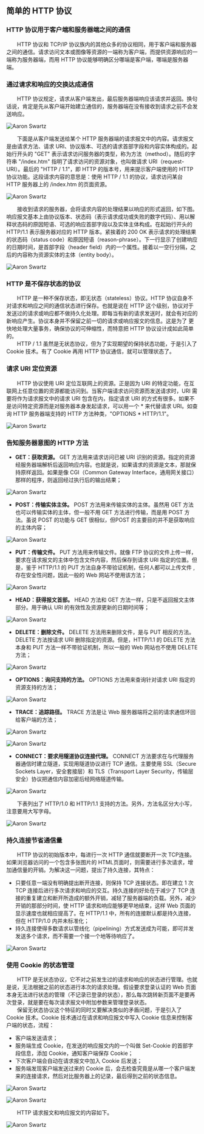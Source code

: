 
## 简单的 HTTP 协议

### HTTP 协议用于客户端和服务器端之间的通信
　　HTTP 协议和 TCP/IP 协议族内的其他众多的协议相同，用于客户端和服务器之间的通信。请求访问文本或图像等资源的一端称为客户端，而提供资源响应的一端称为服务器端，而用 HTTP 协议能够明确区分哪端是客户端，哪端是服务器端。

### 通过请求和响应的交换达成通信
　　HTTP 协议规定，请求从客户端发出，最后服务器端响应该请求并返回。换句话说，肯定是先从客户端开始建立通信的，服务器端在没有接收到请求之前不会发送响应。

![Aaron Swartz](https://raw.githubusercontent.com/martin-1992/http_notebook/master/chapter_2/chapter_2_p1.png)

　　下面是从客户端发送给某个 HTTP 服务器端的请求报文中的内容。请求报文是由请求方法、请求 URI、协议版本、可选的请求首部字段和内容实体构成的。起始行开头的 "GET" 表示请求访问服务器的类型，称为方法（method）。随后的字符串 "/index.htm" 指明了请求访问的资源对象，也叫做请求 URI（request-URI）。最后的 "HTTP / 1.1"，即 HTTP 的版本号，用来提示客户端使用的 HTTP 协议功能。这段请求内容的意思是：使用 HTTP / 1.1 的协议，请求访问某台 HTTP 服务器上的 /index.htm 的页面资源。

![Aaron Swartz](https://raw.githubusercontent.com/martin-1992/http_notebook/master/chapter_2/chapter_2_p2.png)

　　接收到请求的服务器，会将请求内容的处理结果以响应的形式返回，如下图。响应报文基本上由协议版本、状态码（表示请求成功或失败的数字代码）、用以解释状态码的原因短语、可选的响应首部字段以及实体主体构成。在起始行开头的 HTTP/1.1 表示服务器对应的 HTTP 版本。紧挨着的 200 OK 表示请求的处理结果的状态码（status code）和原因短语（reason-phrase）。下一行显示了创建响应的日期时间，是首部字段（header field）内的一个属性。接着以一空行分隔，之后的内容称为资源实体的主体（entity body）。

![Aaron Swartz](https://raw.githubusercontent.com/martin-1992/http_notebook/master/chapter_2/chapter_2_p3.png)

### HTTP 是不保存状态的协议
　　HTTP 是一种不保存状态，即无状态（stateless）协议。HTTP 协议自身不对请求和响应之间的通信状态进行保存。也就是说在 HTTP 这个级别，协议对于发送过的请求或响应都不做持久化处理。即每当有新的请求发送时，就会有对应的新响应产生。协议本身并不保留之前一切的请求或响应报文的信息。这是为了
更快地处理大量事务，确保协议的可伸缩性，而特意把 HTTP 协议设计成如此简单的。<br />
　　HTTP / 1.1 虽然是无状态协议，但为了实现期望的保持状态功能，于是引入了 Cookie 技术。有了 Cookie 再用 HTTP 协议通信，就可以管理状态了。

### 请求 URI 定位资源
　　HTTP 协议使用 URI 定位互联网上的资源。正是因为 URI 的特定功能，在互联网上任意位置的资源都能访问到。当客户端请求访问资源而发送请求时，URI 需要将作为请求报文中的请求 URI 包含在内，指定请求 URI 的方式有很多。如果不是访问特定资源而是对服务器本身发起请求，可以用一个 \* 来代替请求 URI。如查询 HTTP 服务器端支持的 HTTP 方法种类，"OPTIONS * HTTP/1.1"。

![Aaron Swartz](https://raw.githubusercontent.com/martin-1992/http_notebook/master/chapter_2/chapter_2_p4.png)

### 告知服务器意图的 HTTP 方法
- **GET：获取资源。** GET 方法用来请求访问已被 URI 识别的资源。指定的资源经服务器端解析后返回响应内容。也就是说，如果请求的资源是文本，那就保持原样返回。如果是像 CGI（Common Gateway Interface，通用网关接口）那样的程序，则返回经过执行后的输出结果；

![Aaron Swartz](https://raw.githubusercontent.com/martin-1992/http_notebook/master/chapter_2/chapter_2_p5.png)

- **POST：传输实体主体。** POST 方法用来传输实体的主体。虽然用 GET 方法也可以传输实体的主体，但一般不用 GET 方法进行传输，而是用 POST 方法。虽说 POST 的功能与 GET 很相似，但POST 的主要目的并不是获取响应的主体内容；

![Aaron Swartz](https://raw.githubusercontent.com/martin-1992/http_notebook/master/chapter_2/chapter_2_p6.png)

- **PUT：传输文件。** PUT 方法用来传输文件。就像 FTP 协议的文件上传一样，要求在请求报文的主体中包含文件内容，然后保存到请求 URI 指定的位置。但是，鉴于 HTTP/1.1 的 PUT 方法自身不带验证机制，任何人都可以上传文件 , 存在安全性问题，因此一般的 Web 网站不使用该方法；

![Aaron Swartz](https://raw.githubusercontent.com/martin-1992/http_notebook/master/chapter_2/chapter_2_p7.png)

- **HEAD：获得报文首部。** HEAD 方法和 GET 方法一样，只是不返回报文主体部分。用于确认 URI 的有效性及资源更新的日期时间等；

![Aaron Swartz](https://raw.githubusercontent.com/martin-1992/http_notebook/master/chapter_2/chapter_2_p8.png)

- **DELETE：删除文件。** DELETE 方法用来删除文件，是与 PUT 相反的方法。DELETE 方法按请求 URI 删除指定的资源。但是，HTTP/1.1 的 DELETE 方法本身和 PUT 方法一样不带验证机制，所以一般的 Web 网站也不使用 DELETE 方法；

![Aaron Swartz](https://raw.githubusercontent.com/martin-1992/http_notebook/master/chapter_2/chapter_2_p9.png)

- **OPTIONS：询问支持的方法。** OPTIONS 方法用来查询针对请求 URI 指定的资源支持的方法；

![Aaron Swartz](https://raw.githubusercontent.com/martin-1992/http_notebook/master/chapter_2/chapter_2_p10.png)

- **TRACE：追踪路径。** TRACE 方法是让 Web 服务器端将之前的请求通信环回给客户端的方法；

![Aaron Swartz](https://raw.githubusercontent.com/martin-1992/http_notebook/master/chapter_2/chapter_2_p11.png)

![Aaron Swartz](https://raw.githubusercontent.com/martin-1992/http_notebook/master/chapter_2/chapter_2_p12.png)

- **CONNECT：要求用隧道协议连接代理。** CONNECT 方法要求在与代理服务器通信时建立隧道，实现用隧道协议进行 TCP 通信。主要使用 SSL（Secure Sockets Layer，安全套接层）和 TLS（Transport Layer Security，传输层安全）协议把通信内容加密后经网络隧道传输。

![Aaron Swartz](https://raw.githubusercontent.com/martin-1992/http_notebook/master/chapter_2/chapter_2_p13.png)

　　下表列出了 HTTP/1.0 和 HTTP/1.1 支持的方法。另外，方法名区分大小写，注意要用大写字母。

![Aaron Swartz](https://raw.githubusercontent.com/martin-1992/http_notebook/master/chapter_2/chapter_2_p14.png)

### 持久连接节省通信量
　　HTTP 协议的初始版本中，每进行一次 HTTP 通信就要断开一次 TCP连接。如果浏览器访问的一个包含多张图片的 HTML页面时，则需要进行多次请求，增加通信量的开销。为解决这一问题，提出了持久连接，其特点：
- 只要任意一端没有明确提出断开连接，则保持 TCP 连接状态。即在建立 1 次 TCP 连接后进行多次请求和响应的交互。持久连接的好处在于减少了 TCP 连接的重复建立和断开所造成的额外开销，减轻了服务器端的负载。另外，减少开销的那部分时间，使 HTTP 请求和响应能够更早地结束，这样 Web 页面的显示速度也就相应提高了。在 HTTP/1.1 中，所有的连接默认都是持久连接，但在 HTTP/1.0 内并未标准化；
- 持久连接使得多数请求以管线化（pipelining）方式发送成为可能，即可并发发送多个请求，而不需要一个接一个地等待响应了。

![Aaron Swartz](https://raw.githubusercontent.com/martin-1992/http_notebook/master/chapter_2/chapter_2_p15.png)

### 使用 Cookie 的状态管理
　　HTTP 是无状态协议，它不对之前发生过的请求和响应的状态进行管理。也就是说，无法根据之前的状态进行本次的请求处理。假设要求登录认证的 Web 页面本身无法进行状态的管理（不记录已登录的状态），那么每次跳转新页面不是要再次登录，就是要在每次请求报文中附加参数来管理登录状态。<br />
　　保留无状态协议这个特征的同时又要解决类似的矛盾问题，于是引入了 Cookie 技术。Cookie 技术通过在请求和响应报文中写入 Cookie 信息来控制客户端的状态，流程：
- 客户端发送请求；
- 服务端生成 Cookie，在发送的响应报文内的一个叫做 Set-Cookie 的首部字段信息，添加 Cookie，通知客户端保存 Cookie；
- 下次客户端会自动在请求报文中加入 Cookie 后发送；
- 服务端发现客户端发送过来的 Cookie 后，会去检查究竟是从哪一个客户端发来的连接请求，然后对比服务器上的记录，最后得到之前的状态信息。

![Aaron Swartz](https://raw.githubusercontent.com/martin-1992/http_notebook/master/chapter_2/chapter_2_p16.png)

![Aaron Swartz](https://raw.githubusercontent.com/martin-1992/http_notebook/master/chapter_2/chapter_2_p17.png)

　　HTTP 请求报文和响应报文的内容如下。

![Aaron Swartz](https://raw.githubusercontent.com/martin-1992/http_notebook/master/chapter_2/chapter_2_p18.png)
